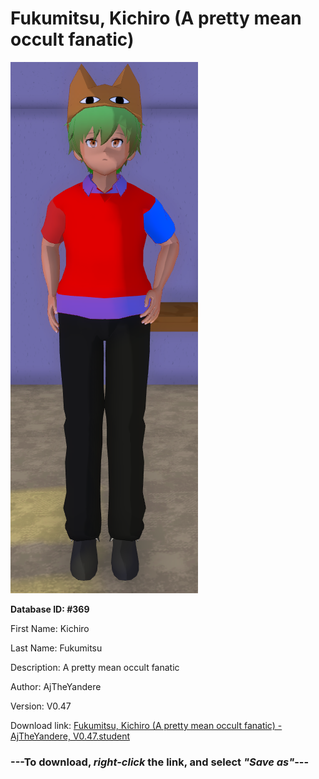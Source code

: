 # Fukumitsu, Kichiro (A pretty mean occult fanatic)

<img src="https://raw.githubusercontent.com/Arbiter1223/Daigaku-Gurashi-Custom-Students/master/Students/Files/Fukumitsu%2C%20Kichiro%20(A%20pretty%20mean%20occult%20fanatic).png" title="Fukumitsu, Kichiro (A pretty mean occult fanatic) - AjTheYandere, V0.47">

**Database ID: #369**

First Name: Kichiro

Last Name: Fukumitsu

Description: A pretty mean occult fanatic

Author: AjTheYandere

Version: V0.47

Download link: <a href="https://raw.githubusercontent.com/Arbiter1223/Daigaku-Gurashi-Custom-Students/master/Students/Files/Fukumitsu%2C%20Kichiro%20(A%20pretty%20mean%20occult%20fanatic)%20-%20AjTheYandere%2C%20V0.47.student">Fukumitsu, Kichiro (A pretty mean occult fanatic) - AjTheYandere, V0.47.student</a>

### ---**To download, _right-click_ the link, and select _"Save as"_**---
